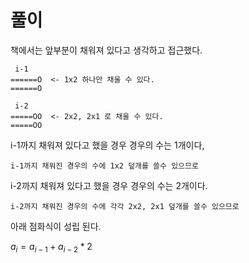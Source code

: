 풀이
===
책에서는 앞부분이 채워져 있다고 생각하고 접근했다.

```
 i-1
======O  <- 1x2 하나만 채울 수 있다.
======O

 i-2
=====OO  <- 2x2, 2x1 로 채울 수 있다.
=====OO
```

i-1까지 채워져 있다고 했을 경우 경우의 수는 1개이다,
```
i-1까지 채워진 경우의 수에 1x2 덮개를 쓸수 있으므로
```

i-2까지 채워져 있다고 했을 경우 경우의 수는 2개이다.
```
i-2까지 채워진 경우의 수에 각각 2x2, 2x1 덮개를 쓸수 있으므로
```

아래 점화식이 성립 된다.

$a_i = a_{i-1} + a_{i-2} * 2$